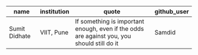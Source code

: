 | name  | institution | quote | github_user |
| ------------- | ------------- | ------------- | ------------- |
| Sumit Didhate  | VIIT, Pune  |  If something is important enough, even if the odds are against you, you should still do it  | Samdid  |
